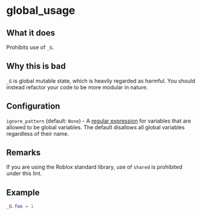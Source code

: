 # global_usage
## What it does
Prohibits use of `_G`.

## Why this is bad
`_G` is global mutable state, which is heavily regarded as harmful. You should instead refactor your code to be more modular in nature.

## Configuration
`ignore_pattern` (default: `None`) - A [regular expression](https://en.wikipedia.org/wiki/Regular_expression) for variables that are allowed to be global variables. The default disallows all global variables regardless of their name.

## Remarks
If you are using the Roblox standard library, use of `shared` is prohibited under this lint.

## Example
```lua
_G.foo = 1
```
